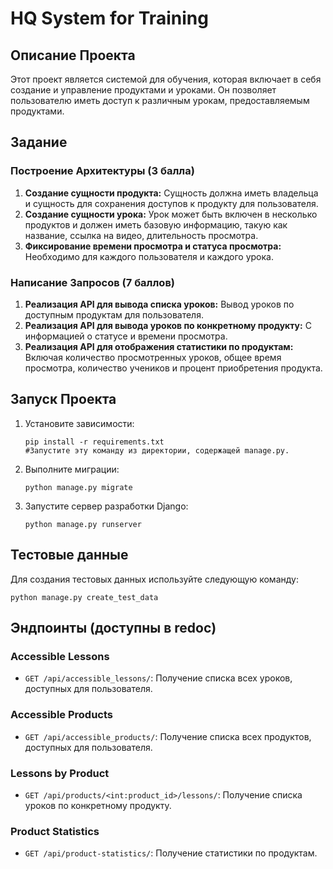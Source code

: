 # HQ System for Training

## Описание Проекта
Этот проект является системой для обучения, которая включает в себя создание и управление продуктами и уроками. Он позволяет пользователю иметь доступ к различным урокам, предоставляемым продуктами.

## Задание
### Построение Архитектуры (3 балла)
1. **Создание сущности продукта:** Сущность должна иметь владельца и сущность для сохранения доступов к продукту для пользователя.
2. **Создание сущности урока:** Урок может быть включен в несколько продуктов и должен иметь базовую информацию, такую как название, ссылка на видео, длительность просмотра.
3. **Фиксирование времени просмотра и статуса просмотра:** Необходимо для каждого пользователя и каждого урока.

### Написание Запросов (7 баллов)
1. **Реализация API для вывода списка уроков:** Вывод уроков по доступным продуктам для пользователя.
2. **Реализация API для вывода уроков по конкретному продукту:** С информацией о статусе и времени просмотра.
3. **Реализация API для отображения статистики по продуктам:** Включая количество просмотренных уроков, общее время просмотра, количество учеников и процент приобретения продукта.

## Запуск Проекта
1. Установите зависимости:
   ```
   pip install -r requirements.txt
   #Запустите эту команду из директории, содержащей manage.py.
   ```
2. Выполните миграции:
    ```
   python manage.py migrate
   ```
3. Запустите сервер разработки Django:
    ```
   python manage.py runserver
   ```
## Тестовые данные 
Для создания тестовых данных используйте следующую команду:
   ```
   python manage.py create_test_data
   ```
## Эндпоинты (доступны в redoc)


### Accessible Lessons
- `GET /api/accessible_lessons/`: Получение списка всех уроков, доступных для пользователя.

### Accessible Products
- `GET /api/accessible_products/`: Получение списка всех продуктов, доступных для пользователя.

### Lessons by Product
- `GET /api/products/<int:product_id>/lessons/`: Получение списка уроков по конкретному продукту.

### Product Statistics
- `GET /api/product-statistics/`: Получение статистики по продуктам.

